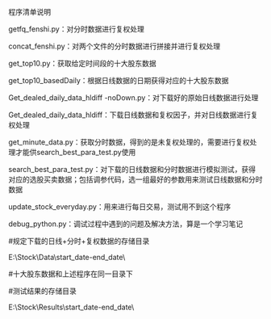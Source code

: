 程序清单说明

getfq_fenshi.py：对分时数据进行复权处理

concat_fenshi.py：对两个文件的分时数据进行拼接并进行复权处理

get_top10.py：获取给定时间段的十大股东数据

get_top10_basedDaily：根据日线数据的日期获得对应的十大股东数据

Get_dealed_daily_data_hldiff -noDown.py：对下载好的原始日线数据进行处理

Get_dealed_daily_data_hldiff：下载日线数据和复权因子，并对日线数据进行复权处理

get_minute_data.py：获取分时数据，得到的是未复权处理的，需要进行复权处理才能供search_best_para_test.py使用

search_best_para_test.py：对下载的日线数据和分时数据进行模拟测试，获得对应的选股买卖数据；包括调参代码，选一组最好的参数用来测试日线数据和分时数据

update_stock_everyday.py：用来进行每日交易，测试用不到这个程序

debug_python.py：调试过程中遇到的问题及解决方法，算是一个学习笔记

#规定下载的日线+分时+复权数据的存储目录

E:\Stock\Data\start_date-end_date\

#十大股东数据和上述程序在同一目录下

#测试结果的存储目录

E:\Stock\Results\start_date-end_date\
